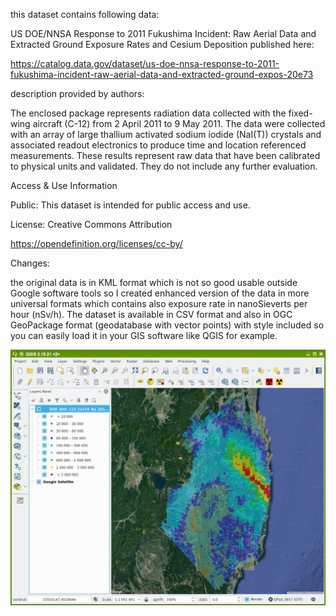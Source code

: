 this dataset contains following data:

US DOE/NNSA Response to 2011 Fukushima Incident: Raw Aerial Data and Extracted Ground Exposure Rates and Cesium Deposition
published here:

https://catalog.data.gov/dataset/us-doe-nnsa-response-to-2011-fukushima-incident-raw-aerial-data-and-extracted-ground-expos-20e73

description provided by authors:

The enclosed package represents radiation data collected with the fixed-wing aircraft (C-12) from 2 April 2011 to 9 May 2011. The data were collected with an array of large thallium activated sodium iodide (NaI(T)) crystals and associated readout electronics to produce time and location referenced measurements. These results represent raw data that have been calibrated to physical units and validated. They do not include any further evaluation.

Access & Use Information

Public: This dataset is intended for public access and use.

License: Creative Commons Attribution

https://opendefinition.org/licenses/cc-by/

Changes:

the original data is in KML format which is not so good usable outside Google software tools so I created enhanced version of the data in more universal formats which contains also exposure rate in nanoSieverts per hour (nSv/h). The dataset is available in CSV format and also in OGC GeoPackage format (geodatabase with vector points) with style included so you can easily load it in your GIS software like QGIS for example.

![Alt text](data_preview.jpg?raw=true "Data set preview in QGIS")

